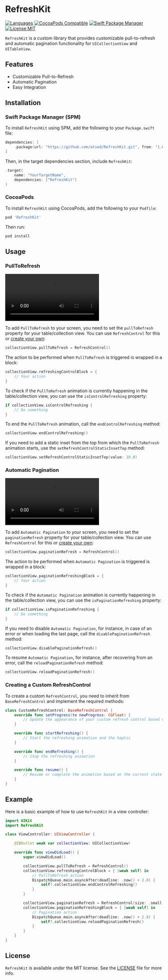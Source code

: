 # RefreshKit
[![Languages](https://img.shields.io/badge/languages-Swift%20%7C%20ObjC-red.svg)](https://img.shields.io/badge/languages-Swift%20%7C%20ObjC-red.svg)
[![CocoaPods Compatible](https://img.shields.io/cocoapods/v/RefreshKit.svg?style=flat)](https://img.shields.io/cocoapods/v/RefreshKit.svg?style=flat)
[![Swift Package Manager](https://img.shields.io/badge/Swift_Package_Manager-compatible-orange?style=flat-square)](https://img.shields.io/badge/Swift_Package_Manager-compatible-orange?style=flat-square)
[![License MIT](https://img.shields.io/cocoapods/l/RefreshKit.svg?style=flat)](https://raw.githubusercontent.com/atsed/RefreshKit/main/LICENSE)

`RefreshKit` is a custom library that provides customizable pull-to-refresh and automatic pagination functionality for `UICollectionView` and `UITableView`.

## Features

- Customizable Pull-to-Refresh
- Automatic Pagination
- Easy Integration

## Installation

### Swift Package Manager (SPM)

To install `RefreshKit` using SPM, add the following to your `Package.swift` file:

```swift
dependencies: [
    .package(url: "https://github.com/atsed/RefreshKit.git", from: "1.0.1")
]
```

Then, in the target dependencies section, include `RefreshKit`:

```swift
.target(
    name: "YourTargetName",
    dependencies: ["RefreshKit"]
)
```

### CocoaPods

To install `RefreshKit` using CocoaPods, add the following to your `Podfile`:

```ruby
pod 'RefreshKit'
```

Then run:

```bash
pod install
```

## Usage

### PullToRefresh

![PullToRefresh Animation](./Images/PullToRefresh.mov)

To add `PullToRefresh` to your screen, you need to set the `pullToRefresh` property for your table/collection view. You can use `RefreshControl` for this or [create your own](#creating-a-custom-refreshcontrol):

```swift
collectionView.pullToRefresh = RefreshControl()
```

The action to be performed when `PullToRefresh` is triggered is wrapped in a block:

```swift
collectionView.refreshingControlBlock = {
    // Your action
}
```

To check if the `PullToRefresh` animation is currently happening in the table/collection view, you can use the `isControlRefreshing` property:

```swift
if collectionView.isControlRefreshing {
    // Do something
}
```

To end the `PullToRefresh` animation, call the `endControlRefreshing` method:

```swift
collectionView.endControlRefreshing()
```

If you need to add a static inset from the top from which the `PullToRefresh` animation starts, use the `setRefreshControlStaticInsetTop` method:

```swift
collectionView.setRefreshControlStaticInsetTop(value: 10.0)
```

### Automatic Pagination

![Pagination Animation](./Images/Pagination.mov)

To add `Automatic Pagination` to your screen, you need to set the `paginationRefresh` property for your table/collection view. You can use `RefreshControl` for this or [create your own](#creating-a-custom-refreshcontrol):

```swift
collectionView.paginationRefresh = RefreshControl()
```

The action to be performed when `Automatic Pagination` is triggered is wrapped in a block:

```swift
collectionView.paginationRefreshingBlock = {
    // Your action
}
```

To check if the `Automatic Pagination` animation is currently happening in the table/collection view, you can use the `isPaginationRefreshing` property:

```swift
if collectionView.isPaginationRefreshing {
    // Do something
}
```

If you need to disable `Automatic Pagination`, for instance, in case of an error or when loading the last page, call the `disablePaginationRefresh` method:

```swift
collectionView.disablePaginationRefresh()
```

To resume `Automatic Pagination`, for instance, after recovering from an error, call the `reloadPaginationRefresh` method:

```swift
collectionView.reloadPaginationRefresh()
```

### Creating a Custom RefreshControl

To create a custom `RefreshControl`, you need to inherit from `BaseRefreshControl` and implement the required methods:

```swift
class CustomRefreshControl: BaseRefreshControl {
    override func setProgress(to newProgress: CGFloat) {
        // Update the appearance of your custom refresh control based on the progress
    }

    override func startRefreshing() {
        // Start the refreshing animation and the haptic
    }

    override func endRefreshing() {
        // Stop the refreshing animation
    }

    override func resume() {
        // Resume or complete the animation based on the current state
    }
}
```

## Example

Here is a basic example of how to use `RefreshKit` in a view controller:

```swift
import UIKit
import RefreshKit

class ViewController: UIViewController {

    @IBOutlet weak var collectionView: UICollectionView!

    override func viewDidLoad() {
        super.viewDidLoad()

        collectionView.pullToRefresh = RefreshControl()
        collectionView.refreshingControlBlock = { [weak self] in
            // PullToRefresh action
            DispatchQueue.main.asyncAfter(deadline: .now() + 2.0) {
                self?.collectionView.endControlRefreshing()
            }
        }

        collectionView.paginationRefresh = RefreshControl(size: .small, isHapticEnabled: false)
        collectionView.paginationRefreshingBlock = { [weak self] in
            // Pagination action
            DispatchQueue.main.asyncAfter(deadline: .now() + 2.0) {
                self?.collectionView.reloadPaginationRefresh()
            }
        }
    }
}
```

## License

`RefreshKit` is available under the MIT license. See the [LICENSE](LICENSE) file for more info.

